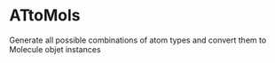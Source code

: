 # ATtoMols
Generate all possible combinations of atom types and convert them to Molecule objet instances
